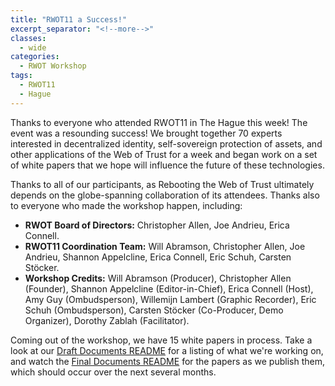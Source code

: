 ```yaml
---
title: "RWOT11 a Success!"
excerpt_separator: "<!--more-->"
classes:
  - wide
categories:
  - RWOT Workshop
tags:
  - RWOT11
  - Hague
---
```


Thanks to everyone who attended RWOT11 in The Hague this week! The event was a resounding success! We brought together 70 experts interested in decentralized identity, self-sovereign protection of assets, and other applications of the Web of Trust for a week and began work on a set of white papers that we hope will influence the future of these technologies.

Thanks to all of our participants, as Rebooting the Web of Trust ultimately depends on the globe-spanning collaboration of its attendees. Thanks also to everyone who made the workshop happen, including:

* **RWOT Board of Directors:** Christopher Allen, Joe Andrieu, Erica Connell.
* **RWOT11 Coordination Team:** Will Abramson, Christopher Allen, Joe Andrieu, Shannon Appelcline, Erica Connell, Eric Schuh, Carsten Stöcker.
* **Workshop Credits:** Will Abramson (Producer), Christopher Allen (Founder), Shannon Appelcline (Editor-in-Chief), Erica Connell (Host), Amy Guy (Ombudsperson), Willemijn Lambert (Graphic Recorder), Eric Schuh (Ombudsperson), Carsten Stöcker (Co-Producer, Demo Organizer), Dorothy Zablah (Facilitator).

Coming out of the workshop, we have 15 white papers in process. Take a look at our [Draft Documents README](https://github.com/WebOfTrustInfo/rwot11-the-hague/tree/master/draft-documents#readme) for a listing of what we're working on, and watch the [Final Documents README](https://github.com/WebOfTrustInfo/rwot11-the-hague/tree/master/final-documents#readme) for the papers as we publish them, which should occur over the next several months.
